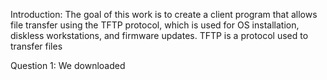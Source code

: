 Introduction:
The goal of this work is to create a client program that allows file transfer using the TFTP protocol, which is used for OS installation, diskless workstations, and firmware updates. 
TFTP is a protocol used to transfer files

Question 1:
We downloaded 
